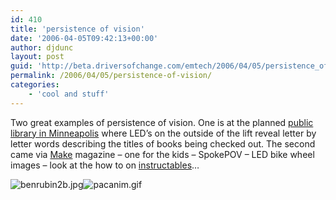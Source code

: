 ```yaml
---
id: 410
title: 'persistence of vision'
date: '2006-04-05T09:42:13+00:00'
author: djdunc
layout: post
guid: 'http://beta.driversofchange.com/emtech/2006/04/05/persistence_of_vision/'
permalink: /2006/04/05/persistence-of-vision/
categories:
    - 'cool and stuff'
---
```


Two great examples of persistence of vision. One is at the planned [public library in Minneapolis](https://www.mplib.org/wordup1004.asp) where LED’s on the outside of the lift reveal letter by letter words describing the titles of books being checked out. The second came via [Make](http://www.makezine.com/) magazine – one for the kids – SpokePOV – LED bike wheel images – look at the how to on [instructables](http://www.instructables.com/)…

![benrubin2b.jpg](https://i0.wp.com/www.driversofchange.com/wp-content/uploads/mt-old/emtech/images/benrubin2b.jpg?fit=1170%2C200)![pacanim.gif](https://i0.wp.com/www.driversofchange.com/wp-content/uploads/mt-old/emtech/images/pacanim.gif?fit=1170%2C200)
